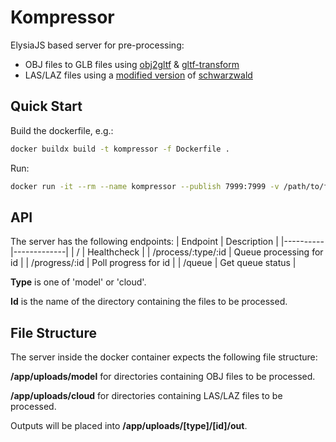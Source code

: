 # Kompressor

ElysiaJS based server for pre-processing:
- OBJ files to GLB files using [obj2gltf](https://github.com/CesiumGS/obj2gltf) & [gltf-transform](https://github.com/donmccurdy/glTF-Transform)
- LAS/LAZ files using a [modified version](https://github.com/HeyItsBATMAN/schwarzwald) of [schwarzwald](https://github.com/igd-geo/schwarzwald)

## Quick Start

Build the dockerfile, e.g.:
```sh
docker buildx build -t kompressor -f Dockerfile .
```

Run:
```sh
docker run -it --rm --name kompressor --publish 7999:7999 -v /path/to/files:/app/uploads kompressor:latest
```

## API

The server has the following endpoints:
| Endpoint | Description |
|----------|-------------|
| / | Healthcheck |
| /process/:type/:id | Queue processing for id |
| /progress/:id | Poll progress for id |
| /queue | Get queue status |

**Type** is one of 'model' or 'cloud'.

**Id** is the name of the directory containing the files to be processed.

## File Structure

The server inside the docker container expects the following file structure:

**/app/uploads/model** for directories containing OBJ files to be processed.

**/app/uploads/cloud** for directories containing LAS/LAZ files to be processed.

Outputs will be placed into **/app/uploads/[type]/[id]/out**.
